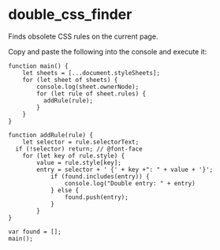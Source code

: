 # double_css_finder

Finds obsolete CSS rules on the current page.

Copy and paste the following into the console and execute it:

```
function main() {
    let sheets = [...document.styleSheets];
    for (let sheet of sheets) {
        console.log(sheet.ownerNode);
        for (let rule of sheet.rules) {
          addRule(rule);
        }
    }
}

function addRule(rule) {
    let selector = rule.selectorText;
  if (!selector) return; // @font-face
    for (let key of rule.style) {
        value = rule.style[key];
        entry = selector + ' {' + key +": " + value + '}';
            if (found.includes(entry)) {
                console.log("Double entry: " + entry)
            } else {
                found.push(entry);
            }
        }
}

var found = [];
main();
```
